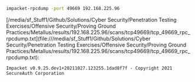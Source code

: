 ```bash
impacket-rpcdump -port 49669 192.168.225.96
```

[/media/sf_Stuff1/Github/Solutions/Cyber Security/Penetration Testing Exercises/Offensive Security/Proving Ground Practices/Metallus/results/192.168.225.96/scans/tcp49669/tcp_49669_rpc_rpcdump.txt](file:///media/sf_Stuff1/Github/Solutions/Cyber Security/Penetration Testing Exercises/Offensive Security/Proving Ground Practices/Metallus/results/192.168.225.96/scans/tcp49669/tcp_49669_rpc_rpcdump.txt):

```
Impacket v0.9.25.dev1+20211027.123255.1dad8f7f - Copyright 2021 SecureAuth Corporation



```
